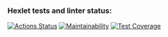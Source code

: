 ### Hexlet tests and linter status:
[![Actions Status](https://github.com/nekedio/java-project-lvl3/workflows/hexlet-check/badge.svg)](https://github.com/nekedio/java-project-lvl3/actions)
[![Maintainability](https://api.codeclimate.com/v1/badges/2610e8bec79eb4b6f9ae/maintainability)](https://codeclimate.com/github/nekedio/java-project-lvl3/maintainability)
[![Test Coverage](https://api.codeclimate.com/v1/badges/2610e8bec79eb4b6f9ae/test_coverage)](https://codeclimate.com/github/nekedio/java-project-lvl3/test_coverage)
